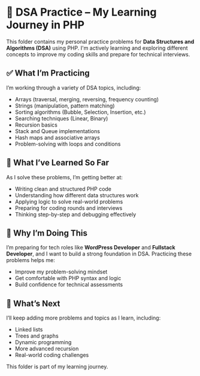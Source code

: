 # 🧠 DSA Practice – My Learning Journey in PHP

This folder contains my personal practice problems for **Data Structures and Algorithms (DSA)** using PHP. I'm actively learning and exploring different concepts to improve my coding skills and prepare for technical interviews.

## ✅ What I’m Practicing

I’m working through a variety of DSA topics, including:

- Arrays (traversal, merging, reversing, frequency counting)  
- Strings (manipulation, pattern matching)  
- Sorting algorithms (Bubble, Selection, Insertion, etc.)  
- Searching techniques (Linear, Binary)  
- Recursion basics  
- Stack and Queue implementations  
- Hash maps and associative arrays  
- Problem-solving with loops and conditions

## 📘 What I’ve Learned So Far

As I solve these problems, I’m getting better at:

- Writing clean and structured PHP code  
- Understanding how different data structures work  
- Applying logic to solve real-world problems  
- Preparing for coding rounds and interviews  
- Thinking step-by-step and debugging effectively

## 🎯 Why I’m Doing This

I’m preparing for tech roles like **WordPress Developer** and **Fullstack Developer**, and I want to build a strong foundation in DSA. Practicing these problems helps me:

- Improve my problem-solving mindset  
- Get comfortable with PHP syntax and logic  
- Build confidence for technical assessments

## 🚀 What’s Next

I’ll keep adding more problems and topics as I learn, including:

- Linked lists  
- Trees and graphs  
- Dynamic programming  
- More advanced recursion  
- Real-world coding challenges


This folder is part of my learning journey. 